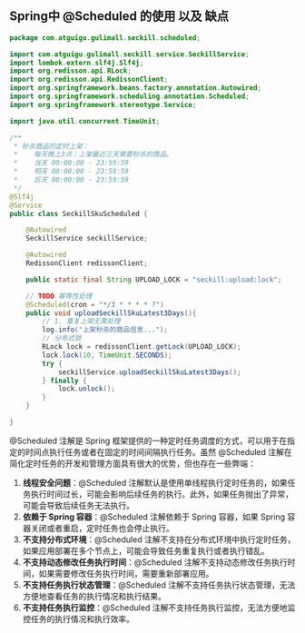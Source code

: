 ## Spring中 @Scheduled 的使用 以及 缺点

```java
package com.atguigu.gulimall.seckill.scheduled;

import com.atguigu.gulimall.seckill.service.SeckillService;
import lombok.extern.slf4j.Slf4j;
import org.redisson.api.RLock;
import org.redisson.api.RedissonClient;
import org.springframework.beans.factory.annotation.Autowired;
import org.springframework.scheduling.annotation.Scheduled;
import org.springframework.stereotype.Service;

import java.util.concurrent.TimeUnit;

/**
 * 秒杀商品的定时上架：
 *    每天晚上3点；上架最近三天需要秒杀的商品。
 *    当天 00:00:00 - 23:59:59
 *    明天 00:00:00 - 23:59:59
 *    后天 00:00:00 - 23:59:59
 */
@Slf4j
@Service
public class SeckillSkuScheduled {

    @Autowired
    SeckillService seckillService;

    @Autowired
    RedissonClient redissonClient;

    public static final String UPLOAD_LOCK = "seckill:upload:lock";

    // TODO 幂等性处理
    @Scheduled(cron = "*/3 * * * * ?")
    public void uploadSeckillSkuLatest3Days(){
        // 1. 重复上架无需处理
        log.info("上架秒杀的商品信息...");
        // 分布式锁
        RLock lock = redissonClient.getLock(UPLOAD_LOCK);
        lock.lock(10, TimeUnit.SECONDS);
        try {
            seckillService.uploadSeckillSkuLatest3Days();
        } finally {
            lock.unlock();
        }
    }

}

```

@Scheduled 注解是 Spring 框架提供的一种定时任务调度的方式，可以用于在指定的时间点执行任务或者在固定的时间间隔执行任务。虽然 @Scheduled 注解在简化定时任务的开发和管理方面具有很大的优势，但也存在一些弊端：

1. **线程安全问题**：@Scheduled 注解默认是使用单线程执行定时任务的，如果任务执行时间过长，可能会影响后续任务的执行。此外，如果任务抛出了异常，可能会导致后续任务无法执行。
2. **依赖于 Spring 容器**：@Scheduled 注解依赖于 Spring 容器，如果 Spring 容器关闭或者重启，定时任务也会停止执行。
3. **不支持分布式环境**：@Scheduled 注解不支持在分布式环境中执行定时任务，如果应用部署在多个节点上，可能会导致任务重复执行或者执行错乱。
4. **不支持动态修改任务执行时间**：@Scheduled 注解不支持动态修改任务执行时间，如果需要修改任务执行时间，需要重新部署应用。
5. **不支持任务执行状态管理**：@Scheduled 注解不支持任务执行状态管理，无法方便地查看任务的执行情况和执行结果。
6. **不支持任务执行监控**：@Scheduled 注解不支持任务执行监控，无法方便地监控任务的执行情况和执行效率。